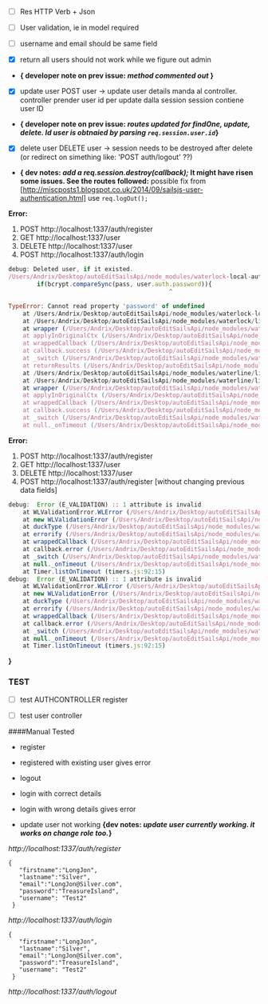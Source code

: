 - [ ] Res HTTP Verb + Json
- [ ] User validation, ie in model required
- [ ] username and email should be same field

- [X] return all users should not work while we figure out admin 

- **{ developer note on prev issue: _method commented out_ }**

- [X] update user
POST user -> update user details 
manda al controller.
controller prender user id per update dalla session
session contiene user ID 

- **{ developer note on prev issue: _routes updated for findOne, update, delete. Id user is obtnaied by parsing ``req.session.user.id``_}**

- [X] delete user
DELETE user -> session needs to be destroyed after delete (or redirect on simething like: 'POST auth/logout' ??) 

- **{ dev notes: _add a req.session.destroy(callback);_ It might have risen some issues. See the routes followed:**
possible fix from [http://miscposts1.blogspot.co.uk/2014/09/sailsjs-user-authentication.html] use ``req.logOut();``

**Error:**

1. POST http://localhost:1337/auth/register
2. GET http://localhost:1337/user
3. DELETE http://localhost:1337/user
4. POST http://localhost:1337/auth/login

```js
debug: Deleted user, if it existed.
/Users/Andrix/Desktop/autoEditSailsApi/node_modules/waterlock-local-auth/lib/controllers/actions/login.js:25
        if(bcrypt.compareSync(pass, user.auth.password)){
                                             ^

TypeError: Cannot read property 'password' of undefined
    at /Users/Andrix/Desktop/autoEditSailsApi/node_modules/waterlock-local-auth/lib/controllers/actions/login.js:25:46
    at /Users/Andrix/Desktop/autoEditSailsApi/node_modules/waterlock/lib/engine.js:28:9
    at wrapper (/Users/Andrix/Desktop/autoEditSailsApi/node_modules/waterline/node_modules/lodash/index.js:3602:19)
    at applyInOriginalCtx (/Users/Andrix/Desktop/autoEditSailsApi/node_modules/waterline/lib/waterline/utils/normalize.js:421:80)
    at wrappedCallback (/Users/Andrix/Desktop/autoEditSailsApi/node_modules/waterline/lib/waterline/utils/normalize.js:320:18)
    at callback.success (/Users/Andrix/Desktop/autoEditSailsApi/node_modules/waterline/node_modules/switchback/lib/normalize.js:33:31)
    at _switch (/Users/Andrix/Desktop/autoEditSailsApi/node_modules/waterline/node_modules/switchback/lib/factory.js:58:28)
    at returnResults (/Users/Andrix/Desktop/autoEditSailsApi/node_modules/waterline/lib/waterline/query/finders/basic.js:180:9)
    at /Users/Andrix/Desktop/autoEditSailsApi/node_modules/waterline/lib/waterline/query/finders/basic.js:91:16
    at /Users/Andrix/Desktop/autoEditSailsApi/node_modules/waterline/lib/waterline/query/finders/operations.js:77:45
    at wrapper (/Users/Andrix/Desktop/autoEditSailsApi/node_modules/waterline/node_modules/lodash/index.js:3602:19)
    at applyInOriginalCtx (/Users/Andrix/Desktop/autoEditSailsApi/node_modules/waterline/lib/waterline/utils/normalize.js:421:80)
    at wrappedCallback (/Users/Andrix/Desktop/autoEditSailsApi/node_modules/waterline/lib/waterline/utils/normalize.js:320:18)
    at callback.success (/Users/Andrix/Desktop/autoEditSailsApi/node_modules/waterline/node_modules/switchback/lib/normalize.js:33:31)
    at _switch (/Users/Andrix/Desktop/autoEditSailsApi/node_modules/waterline/node_modules/switchback/lib/factory.js:58:28)
    at null._onTimeout (/Users/Andrix/Desktop/autoEditSailsApi/node_modules/sails-disk/lib/adapter.js:179:10)
```

**Error:**

1. POST http://localhost:1337/auth/register
2. GET http://localhost:1337/user
3. DELETE http://localhost:1337/user
4. POST http://localhost:1337/auth/register  [without changing previous data fields]


```js
debug:  Error (E_VALIDATION) :: 1 attribute is invalid
    at WLValidationError.WLError (/Users/Andrix/Desktop/autoEditSailsApi/node_modules/waterline/lib/waterline/error/WLError.js:26:15)
    at new WLValidationError (/Users/Andrix/Desktop/autoEditSailsApi/node_modules/waterline/lib/waterline/error/WLValidationError.js:20:28)
    at duckType (/Users/Andrix/Desktop/autoEditSailsApi/node_modules/waterline/lib/waterline/error/index.js:60:12)
    at errorify (/Users/Andrix/Desktop/autoEditSailsApi/node_modules/waterline/lib/waterline/error/index.js:39:10)
    at wrappedCallback (/Users/Andrix/Desktop/autoEditSailsApi/node_modules/waterline/lib/waterline/utils/normalize.js:325:15)
    at callback.error (/Users/Andrix/Desktop/autoEditSailsApi/node_modules/waterline/node_modules/switchback/lib/normalize.js:42:31)
    at _switch (/Users/Andrix/Desktop/autoEditSailsApi/node_modules/waterline/node_modules/switchback/lib/factory.js:56:28)
    at null._onTimeout (/Users/Andrix/Desktop/autoEditSailsApi/node_modules/sails-disk/lib/adapter.js:179:10)
    at Timer.listOnTimeout (timers.js:92:15)
debug:  Error (E_VALIDATION) :: 1 attribute is invalid
    at WLValidationError.WLError (/Users/Andrix/Desktop/autoEditSailsApi/node_modules/waterline/lib/waterline/error/WLError.js:26:15)
    at new WLValidationError (/Users/Andrix/Desktop/autoEditSailsApi/node_modules/waterline/lib/waterline/error/WLValidationError.js:20:28)
    at duckType (/Users/Andrix/Desktop/autoEditSailsApi/node_modules/waterline/lib/waterline/error/index.js:60:12)
    at errorify (/Users/Andrix/Desktop/autoEditSailsApi/node_modules/waterline/lib/waterline/error/index.js:39:10)
    at wrappedCallback (/Users/Andrix/Desktop/autoEditSailsApi/node_modules/waterline/lib/waterline/utils/normalize.js:325:15)
    at callback.error (/Users/Andrix/Desktop/autoEditSailsApi/node_modules/waterline/node_modules/switchback/lib/normalize.js:42:31)
    at _switch (/Users/Andrix/Desktop/autoEditSailsApi/node_modules/waterline/node_modules/switchback/lib/factory.js:56:28)
    at null._onTimeout (/Users/Andrix/Desktop/autoEditSailsApi/node_modules/sails-disk/lib/adapter.js:179:10)
    at Timer.listOnTimeout (timers.js:92:15)
```
**}**

### TEST
- [ ] test AUTHCONTROLLER register
- [ ] test user controller



####Manual Tested
- register
- registered with existing user gives error
- logout
- login with correct details
- login with wrong details gives error  

- update user not working 
**{dev notes: _update user currently working. it works on change role too._}**

_http://localhost:1337/auth/register_
```
{
   "firstname":"LongJon",
   "lastname":"Silver",
   "email":"LongJon@Silver.com",
   "password":"TreasureIsland",
   "username": "Test2"
 }
```
_http://localhost:1337/auth/login_
```
{
   "firstname":"LongJon",
   "lastname":"Silver",
   "email":"LongJon@Silver.com",
   "password":"TreasureIsland",
   "username": "Test2"
 }
```
_http://localhost:1337/auth/logout_
